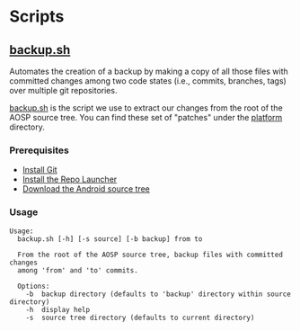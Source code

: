 # Scripts

## [backup.sh](backup.sh)

Automates the creation of a backup by making a copy of all those files with
committed changes among two code states (i.e., commits, branches, tags) over
multiple git repositories.

[backup.sh](backup.sh) is the script we use to extract our changes from the
root of the AOSP source tree. You can find these set of "patches" under the
[platform](../platform) directory.

### Prerequisites

- [Install Git](https://git-scm.com/book/en/v2/Getting-Started-Installing-Git)
- [Install the Repo Launcher](https://source.android.com/setup/develop#installing-repo)
- [Download the Android source tree](https://source.android.com/setup/build/downloading)

### Usage

```
Usage:
  backup.sh [-h] [-s source] [-b backup] from to

  From the root of the AOSP source tree, backup files with committed changes
  among 'from' and 'to' commits.

  Options:
    -b  backup directory (defaults to 'backup' directory within source directory)
    -h  display help
    -s  source tree directory (defaults to current directory)
```
